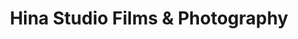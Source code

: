---
title: "Hina Studio Films & Photography"
url: /karachi/hina-studio-films-and-photography/
shop: photo
---
